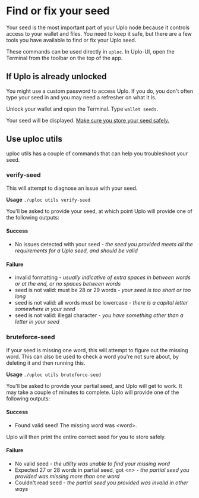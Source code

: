 # Find or fix your seed

Your seed is the most important part of your Uplo node because it controls access to your wallet and files. You need to keep it safe, but there are a few tools you have available to find or fix your Uplo seed.

These commands can be used directly in `uploc`. In Uplo-UI, open the Terminal from the toolbar on the top of the app.

## If Uplo is already unlocked

You might use a custom password to access Uplo. If you do, you don't often type your seed in and you may need a refresher on what it is.

Unlock your wallet and open the Terminal. Type `wallet seeds`.

Your seed will be displayed. [Make sure you store your seed safely.](../the-importance-of-your-seed.md)

## Use uploc utils

uploc utils has a couple of commands that can help you troubleshoot your seed.

### verify-seed

This will attempt to diagnose an issue with your seed.

**Usage** `./uploc utils verify-seed`

You'll be asked to provide your seed, at which point Uplo will provide one of the following outputs:

#### Success

* No issues detected with your seed - _the seed you provided meets all the requirements for a Uplo seed, and should be valid_

#### Failure

* invalid formatting - _usually indicative of extra spaces in between words or at the end, or no spaces between words_
* seed is not valid: must be 28 or 29 words - _your seed is too short or too long_
* seed is not valid: all words must be lowercase - _there is a capital letter somewhere in your seed_
* seed is not valid: illegal character - _you have something other than a letter in your seed_

### bruteforce-seed

If your seed is missing one word, this will attempt to figure out the missing word. This can also be used to check a word you're not sure about, by deleting it and then running this.

**Usage** `./uploc utils bruteforce-seed`

You'll be asked to provide your partial seed, and Uplo will get to work. It may take a couple of minutes to complete. Uplo will provide one of the following outputs:

#### Success

* Found valid seed! The missing word was &lt;word&gt;.

Uplo will then print the entire correct seed for you to store safely.

#### Failure

* No valid seed - _the utility was unable to find your missing word_
* Expected 27 or 28 words in partial seed, got &lt;n&gt; - _the partial seed you provided was missing more than one word_
* Couldn't read seed - _the partial seed you provided was invalid in other ways_

